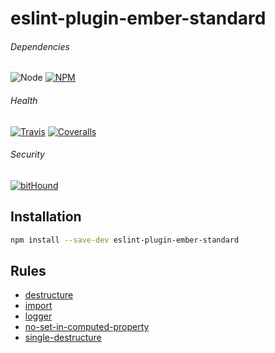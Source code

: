 # eslint-plugin-ember-standard

###### Dependencies

![Node][node-img]
[![NPM][npm-img]][npm-url]

###### Health

[![Travis][ci-img]][ci-url]
[![Coveralls][cov-img]][cov-url]

###### Security

[![bitHound][bithound-img]][bithound-url]

## Installation

```bash
npm install --save-dev eslint-plugin-ember-standard
```

## Rules

*   [destructure](documentation/rules/destructure.md)
*   [import](documentation/rules/import.md)
*   [logger](documentation/rules/logger.md)
*   [no-set-in-computed-property](documentation/rules/no-set-in-computed-property.md)
*   [single-destructure](documentation/rules/single-destructure.md)

[bithound-img]: https://www.bithound.io/github/ciena-blueplanet/eslint-plugin-ember-standard/badges/score.svg "bitHound"
[bithound-url]: https://www.bithound.io/github/ciena-blueplanet/eslint-plugin-ember-standard

[ci-img]: https://img.shields.io/travis/ciena-blueplanet/eslint-plugin-ember-standard.svg "Travis CI Build Status"
[ci-url]: https://travis-ci.org/ciena-blueplanet/eslint-plugin-ember-standard

[cov-img]: https://img.shields.io/coveralls/ciena-blueplanet/eslint-plugin-ember-standard.svg "Coveralls Code Coverage"
[cov-url]: https://coveralls.io/github/ciena-blueplanet/eslint-plugin-ember-standard

[node-img]: https://img.shields.io/badge/node-4+-green.svg "Node Version"

[npm-img]: https://img.shields.io/npm/v/eslint-plugin-ember-standard.svg "NPM Version"
[npm-url]: https://www.npmjs.com/package/eslint-plugin-ember-standard
